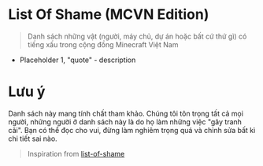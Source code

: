 # List Of Shame (MCVN Edition)
> Danh sách những vật (người, máy chủ, dự án hoặc bất cứ thứ gì) có tiếng xấu trong cộng đồng Minecraft Việt Nam

* Placeholder 1, "quote" - description

# Lưu ý
Danh sách này mang tính chất tham khảo. Chúng tôi tôn trọng tất cả mọi người, những người ở danh sách này là do họ làm những việc "gây tranh cãi". Bạn có thể đọc cho vui, đừng làm nghiêm trọng quá và chỉnh sửa bất kì chi tiết sai nào.
> Inspiration from [list-of-shame](https://github.com/KennyTV/list-of-shame)
